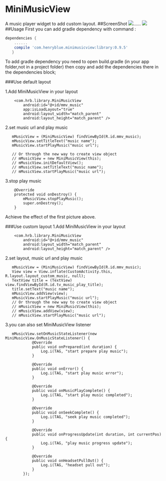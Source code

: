 # MiniMusicView
A music player widget to add custom layout.
##ScreenShot
![](https://github.com/henry-blue/MiniMusicView/raw/master/default_bg.png)......
![](https://github.com/henry-blue/MiniMusicView/raw/master/custom_bg.png)
##Usage
First you can add gradle dependency with command :
```groovy
dependencies {
    ......
    compile 'com.henryblue.minimusicview:library:0.9.5'
   }

```
To add gradle dependency you need to open build.gradle (in your app folder,not in a project folder) then copy and add the dependencies there in the dependencies block;

###Use default layout

1.Add MiniMusicView in your layout
```
    <com.hrb.library.MiniMusicView
        android:id="@+id/mmv_music"
        app:isLoadLayout="true"
        android:layout_width="match_parent"
        android:layout_height="match_parent" />
```
2.set music url and play music
```
   mMusicView = (MiniMusicView) findViewById(R.id.mmv_music);
   mMusicView.setTitleText("music name");
   mMusicView.startPlayMusic("music url");
   
   // Or through the new way to create view object
   // mMusicView = new MiniMusicView(this);
   // mMusicView.initDefaultView();
   // mMusicView.setTitleText("music name");
   // mMusicView.startPlayMusic("music url");
```
3.stop play music
```
    @Override
    protected void onDestroy() {
        mMusicView.stopPlayMusic();
        super.onDestroy();
    }
```
Achieve the effect of the first picture above.

###Use custom layout
1.Add MiniMusicView in your layout
```
    <com.hrb.library.MiniMusicView
        android:id="@+id/mmv_music"
        android:layout_width="match_parent"
        android:layout_height="match_parent" />
```
2.set layout, music url and play music
```
   mMusicView = (MiniMusicView) findViewById(R.id.mmv_music);
   View view = View.inflate(CustomActivity.this, R.layout.layout_custom_music, null);
   TextView title = (TextView) view.findViewById(R.id.tv_music_play_title);
   title.setText("music name");
   mMusicView.addView(view);
   mMusicView.startPlayMusic("music url");
   // Or through the new way to create view object
   // mMusicView = new MiniMusicView(this);
   // mMusicView.addView(view);
   // mMusicView.startPlayMusic("music url");
```
3.you can also set MiniMusicView listener
```
   mMusicView.setOnMusicStateListener(new MiniMusicView.OnMusicStateListener() {
            @Override
            public void onPrepared(int duration) {
                Log.i(TAG, "start prepare play music");
            }

            @Override
            public void onError() {
                Log.i(TAG, "start play music error");
            }

            @Override
            public void onMusicPlayComplete() {
                Log.i(TAG, "start play music completed");
            }

            @Override
            public void onSeekComplete() {
                Log.i(TAG, "seek play music completed");
            }

            @Override
            public void onProgressUpdate(int duration, int currentPos) {
                Log.i(TAG, "play music progress update");
            }

            @Override
            public void onHeadsetPullOut() {
                Log.i(TAG, "headset pull out");
            }
        });
```
